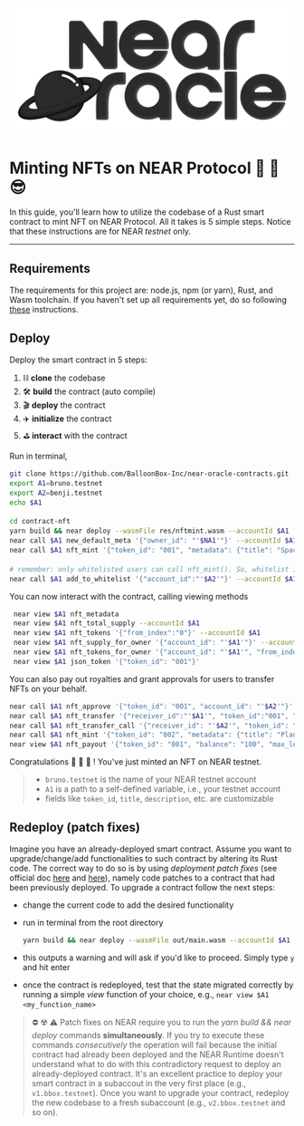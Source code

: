 <p align="center">
  <a href="https://near.org/">
    <img alt="NearMonotoneWhite" src="https://github.com/BalloonBox-Inc/near-oracle-contracts/blob/dev/images/monotone-black.png" width="550" />
  </a>
</p>


# Minting NFTs on NEAR Protocol  :turtle: :fairy: :sunglasses:

In this guide, you'll learn how to utilize the codebase of a Rust smart contract to mint NFT on NEAR Protocol. All it takes is 5 simple steps. Notice that these instructions are for NEAR *testnet* only.

---
## Requirements 
The requirements for this project are: node.js, npm (or yarn), Rust, and Wasm toolchain.
If you haven't set up all requirements yet, do so following [these](https://github.com/BalloonBox-Inc/near-oracle-contracts/blob/main/contract-storescore/dev.md) instructions. 

## Deploy
Deploy the smart contract in 5 steps:
1. :chains: **clone** the codebase
2. :hammer_and_wrench: **build** the contract (auto compile)
3. :clapper: **deploy** the contract
4. :airplane: **initialize** the contract
5. :golf: **interact** with the contract

Run in terminal,
```bash
git clone https://github.com/BalloonBox-Inc/near-oracle-contracts.git   <path_to_your_local_dir> # clone this Git Repo locally
export A1=bruno.testnet                                                      # Export path to your testnet account names
export A2=benji.testnet
echo $A1      

cd contract-nft
yarn build && near deploy --wasmFile res/nftmint.wasm --accountId $A1        # Deploy the contract
near call $A1 new_default_meta '{"owner_id": "'$NA1'"}' --accountId $A1      # Initialize the contract
near call $A1 nft_mint '{"token_id": "001", "metadata": {"title": "SpaceN", "description": "SpaceN: Falcon Heavy", "media": "https://c.tenor.com/RaotAGr2LeYAAAAC/near-near-blockchain.gif"}, "receiver_id": "'$A1'"}' --accountId $A1 --amount 0.1   # Mint the NFT

# remember: only whitelisted users can call nft_mint(). So, whitelist if needed
near call $A1 add_to_whitelist '{"account_id":"'$A2'"}' --accountId $A1       # Now benji.testnet can call mint_nft()                                          
```
You can now interact with the contract, calling viewing methods
```bash
 near view $A1 nft_metadata                                                   # Read contract state
 near view $A1 nft_total_supply --accountId $A1                               # Total count of NFTs in the contract
 near view $A1 nft_tokens '{"from_index":"0"}' --accountId $A1                # List of NFT metadata in the contract
 near view $A1 nft_supply_for_owner '{"account_id": "'$A1'"}' --accountId $A1 # NFT count for an owner
 near view $A1 nft_tokens_for_owner '{"account_id": "'$A1'", "from_index":"0"}' --accountId $A1 # List of NFTs for an owner
 near view $A1 json_token '{"token_id": "001"}'                               # Return metadata for passed in token
```

You can also pay out royalties and grant approvals for users to transfer NFTs on your behalf.
```bash
near call $A1 nft_approve '{"token_id": "001", "account_id": "'$A2'"}' --accountId $A1 --deposit 0.1
near call $A1 nft_transfer '{"receiver_id":"'$A1'", "token_id":"001", "approval_id":0}' --accountId $A1 --depositYocto 1
near call $A1 nft_transfer_call '{"receiver_id": "'$A2'", "token_id": "001", "msg": "NFT Transfer"}' --accountId $A1 --depositYocto 1 --gas 200000000000000
near call $A1 nft_mint '{"token_id": "002", "metadata": {"title": "Planet", "description": "Near planet", "media": "https://cryptosrus.com/wp-content/uploads/2021/12/NEAR-Protocol.png"}, "receiver_id": "'$A2'", "perpetual_royalties":{"spensa.testnet":500, "doomslug.testnet":800}}' --accountId $A1 --amount 0.1
near view $A1 nft_payout '{"token_id": "001", "balance": "100", "max_len_payout": 100}' # Calculate payout
```
Congratulations :raised_hands: :tada: :partying_face: ! You've just minted an NFT on NEAR testnet. <br />
> * `bruno.testnet` is the name of your NEAR testnet account <br />
> * `A1` is a path to a self-defined variable, i.e., your testnet account <br />
> * fields like `token_id`, `title`, `description`, etc. are customizable


## Redeploy (patch fixes)

Imagine you have an already-deployed smart contract. Assume you want to upgrade/change/add functionalities to such contract by altering its Rust code. The correct way to do so is by using *deployment patch fixes* (see official doc [here](https://www.near-sdk.io/upgrading/prototyping) and [here](https://docs.near.org/develop/upgrade-and-lock)), namely code patches to a contract that had been previously deployed. To upgrade a contract follow the next steps:

* change the current code to add the desired functionality
* run in terminal from the root directory 
   
   ```bash
   yarn build && near deploy --wasmFile out/main.wasm --accountId $A1            #customize the output path if needed, e.g., res/*.wasm
   ```
* this outputs a warning and will ask if you'd like to proceed. Simply type `y` and hit enter
* once the contract is redeployed, test that the state migrated correctly by running a simple *view* function of your choice, e.g., `near view $A1 <my_function_name>`

> :no_entry: :radioactive: :warning: Patch fixes on NEAR require you to run the *yarn build && near deploy* commands **simultaneously**. If you try to execute these commands *consecutively* the operation will fail because the initial contract had already been deployed and the NEAR Runtime doesn't understand what to do with this contradictory request to deploy an already-deployed contract. It's an excellent practice to deploy your smart contract in a subaccout in the very first place (e.g., `v1.bbox.testnet`). Once you want to upgrade your contract, redeploy the new codebase to a fresh subaccount (e.g., `v2.bbox.testnet` and so on).